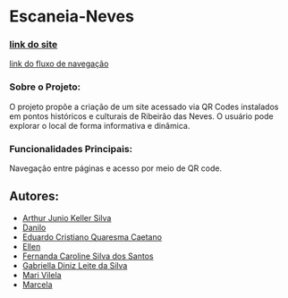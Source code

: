 # **Escaneia-Neves** 
### [link do site](https://eduardocinfoa.github.io/Escaneia-Neves/)
[link do fluxo de navegação](https://github.com/EduardoCinfoA/Escaneia-Neves/blob/main/link%20do%20Fluxo%20de%20Navega%C3%A7%C3%A3o)

### Sobre o Projeto:
O projeto propõe a criação de um site acessado via QR Codes instalados em pontos históricos e culturais de Ribeirão das Neves.
O usuário pode explorar o local de forma informativa e dinâmica.

### Funcionalidades Principais:
Navegação entre páginas e acesso por meio de QR code.

## Autores:
* [Arthur Junio Keller Silva](https://github.com/billiesilkie)
* [Danilo](https://github.com/Qin285)
* [Eduardo Cristiano Quaresma Caetano](https://github.com/EduardoCinfoA)
* [Ellen](https://github.com/Pequenaellen)
* [Fernanda Caroline Silva dos Santos](https://github.com/misartee)
* [Gabriella Diniz Leite da Silva](https://github.com/Gaabs00)
* [Mari Vilela](https://github.com/Monalisa55)
* [Marcela](https://github.com/marcyilomilo)
